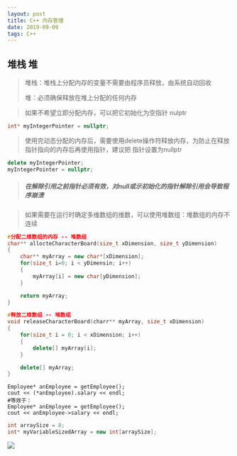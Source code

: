```yaml
---
layout: post
title: C++ 内存管理
date: 2019-09-09
tags: C++  
---
```


## 堆栈 堆

> 堆栈：堆栈上分配内存的变量不需要由程序员释放，由系统自动回收
>
> 堆：必须确保释放在堆上分配的任何内存

> 如果不希望立即分配内存，可以把它初始化为空指针 nulptr

```c++
int* myIntegerPointer = nullptr;
```

> 使用完动态分配的内存后，需要使用delete操作符释放内存，为防止在释放指针指向的内存后再使用指针，建议把 指针设置为nullptr

```c++
delete myIntegerPointer;
myIntegerPointer = nullptr;
```

> ##### 在解除引用之前指针必须有效，对null或示初始化的指针解除引用会导致程序崩溃



> 如果需要在运行时确定多维数组的维数，可以使用堆数组：堆数组的内存不连续

```c++
#分配二维数组的内存 -- 堆数组
char** allocteCharacterBoard(size_t xDimension, size_t yDimension)
{
    char** myArray = new char*[xDimension];
    for(size_t i=0; i < yDimensin; i++)
    {
        myArray[i] = new char[yDimension];
    }

    return myArray;
}
```

```c++
#释放二维数组 -- 堆数组
void releaseCharacterBoard(charr** myArray, size_t xDimension)
{
    for(size_t i = 0; i < xDimension; i++)
    {
        delete[] myArray[i];
    }

    delete[] myArray;
}
```
```
Employee* anEmployee = getEmployee();
cout << (*anEmployee).salary << endl;
#等效于：
Employee* anEmployee = getEmployee();
cout << anEmployee->salary << endl;

```



```C++
int arraySize = 8;
int* myVariableSizedArray = new int[arraySize];
```

![](/home/wp/Desktop/微信截图_20191203224417.png)